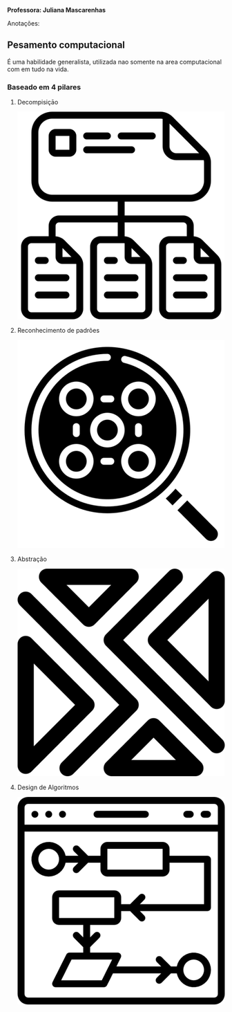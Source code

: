 __Professora: Juliana Mascarenhas__  


Anotações:

## **Pesamento computacional**

 É uma habilidade generalista, utilizada nao somente na area computacional com em tudo na vida.

 ### **Baseado em 4 pilares**
 1. Decompisiçāo

    ![Decompisiçāo](/img/documento.png)


 2. Reconhecimento de padrões

    ![Reconhecimento de padrões](/img/reconhecimento-de-padroes.png)


 3. Abstração 

    ![Abstração](/img/forma-abstrata.png)

 4. Design de Algoritmos

    ![Design de Algoritmos](/img/algoritmo.png)


